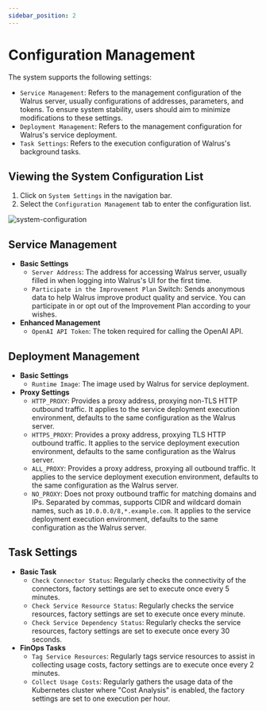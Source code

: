 ```yaml
---
sidebar_position: 2
---
```


# Configuration Management

The system supports the following settings:

- `Service Management`: Refers to the management configuration of the Walrus server, usually configurations of addresses, parameters, and tokens. To ensure system stability, users should aim to minimize modifications to these settings.
- `Deployment Management`: Refers to the management configuration for Walrus's service deployment.
- `Task Settings`: Refers to the execution configuration of Walrus's background tasks.

## Viewing the System Configuration List

1. Click on `System Settings` in the navigation bar.
2. Select the `Configuration Management` tab to enter the configuration list.

![system-configuration](/img/v0.3.0/settings/ss-config-svc-en.png)

## Service Management

- **Basic Settings**
    - `Server Address`: The address for accessing Walrus server, usually filled in when logging into Walrus's UI for the first time.
    - `Participate in the Improvement Plan` Switch: Sends anonymous data to help Walrus improve product quality and service. You can participate in or opt out of the Improvement Plan according to your wishes.
- **Enhanced Management**
    - `OpenAI API Token`: The token required for calling the OpenAI API.

## Deployment Management

- **Basic Settings**
    - `Runtime Image`: The image used by Walrus for service deployment.
- **Proxy Settings**
    - `HTTP_PROXY`: Provides a proxy address, proxying non-TLS HTTP outbound traffic. It applies to the service deployment execution environment, defaults to the same configuration as the Walrus server.
    - `HTTPS_PROXY`: Provides a proxy address, proxying TLS HTTP outbound traffic. It applies to the service deployment execution environment, defaults to the same configuration as the Walrus server.
    - `ALL_PROXY`: Provides a proxy address, proxying all outbound traffic. It applies to the service deployment execution environment, defaults to the same configuration as the Walrus server.
    - `NO_PROXY`: Does not proxy outbound traffic for matching domains and IPs. Separated by commas, supports CIDR and wildcard domain names, such as `10.0.0.0/8,*.example.com`. It applies to the service deployment execution environment, defaults to the same configuration as the Walrus server.

## Task Settings

- **Basic Task**
    - `Check Connector Status`: Regularly checks the connectivity of the connectors, factory settings are set to execute once every 5 minutes.
    - `Check Service Resource Status`: Regularly checks the service resources, factory settings are set to execute once every minute.
    - `Check Service Dependency Status`: Regularly checks the service resources, factory settings are set to execute once every 30 seconds.
- **FinOps Tasks**
    - `Tag Service Resources`: Regularly tags service resources to assist in collecting usage costs, factory settings are to execute once every 2 minutes.
    - `Collect Usage Costs`: Regularly gathers the usage data of the Kubernetes cluster where "Cost Analysis" is enabled, the factory settings are set to one execution per hour.